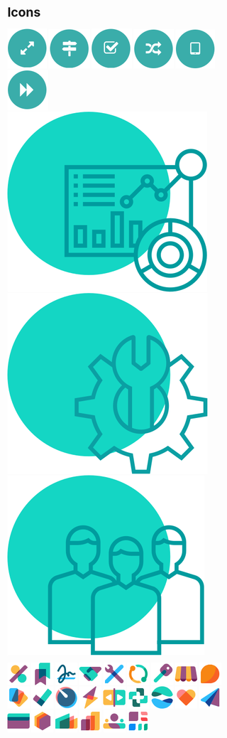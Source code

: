 # Icons
![](static/assets/icons/icon_resize.png)
![](static/assets/icons/icon_left_right.png)
![](static/assets/icons/icon_checkmark.png)
![](static/assets/icons/icon_switch.png)
![](static/assets/icons/icon_tablet.png)
![](static/assets/icons/icon_forward.png)
![icon-erp](static/assets/icons/icon-erp.svg)
![icon-software](static/assets/icons/icon-software.svg)
![icon-management](static/assets/icons/icon-management.svg)

![](icon_accounting.png)
![](icon_knowledge.png)
![](static/assets/icons/icon_sign.png)
![](icon_crm.png)
![](icon_studio.png)
![](icon_subscription.png)
![](icon_rental.png)
![](icon_pos.png)
![](icon_discuss.png)
![](icon_documents.png)
![](icon_project.png)
![](icon_timesheet.png)
![](icon_field_service.png)
![](icon_planning.png)
![](icon_helpdesk.png)
![](icon_website.png)
![](icon_sozial.png)
![](icon_email.png)
![](icon_purchase.png)
![](icon_stock.png)
![](icon_manufacture.png)
![](icon_sale.png)
![](icon_hr.png)
![](icon_dashboard.png)